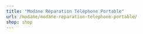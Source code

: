 ```yaml
---
title: "Modane Réparation Téléphone Portable"
url: /modane/modane-reparation-telephone-portable/
shop: shop
---
```

